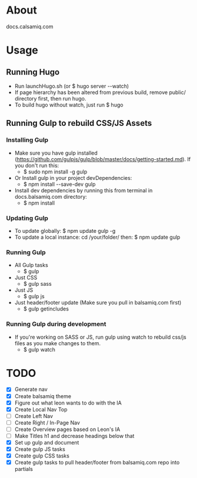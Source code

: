 # About
docs.calsamiq.com

# Usage

## Running Hugo
* Run launchHugo.sh (or $ hugo server --watch)
* If page hierarchy has been altered from previous build, remove public/ directory first, then run hugo.
* To build hugo without watch, just run $ hugo

## Running Gulp to rebuild CSS/JS Assets

### Installing Gulp
* Make sure you have gulp installed (https://github.com/gulpjs/gulp/blob/master/docs/getting-started.md). If you don't run this:
  * $ sudo npm install -g gulp
* Or Install gulp in your project devDependencies:
  * $ npm install --save-dev gulp
* Install dev dependencies by running this from terminal in docs.balsamiq.com directory:
  * $ npm install

### Updating Gulp
* To update globally: $ npm update gulp -g
* To update a local instance: cd /your/folder/ then: $ npm update gulp

### Running Gulp
* All Gulp tasks
  * $ gulp
* Just CSS
  * $ gulp sass
* Just JS
  * $ gulp js
* Just header/footer update (Make sure you pull in balsamiq.com first)
  * $ gulp getincludes

### Running Gulp during development
* If you're working on SASS or JS, run gulp using watch to rebuild css/js files as you make changes to them.
  * $ gulp watch

# TODO
- [x] Generate nav
- [x] Create balsamiq theme
- [x] Figure out what leon wants to do with the IA
- [x] Create Local Nav Top
- [ ] Create Left Nav
- [ ] Create Right / In-Page Nav
- [ ] Create Overview pages based on Leon's IA
- [ ] Make Titles h1 and decrease headings below that
- [x] Set up gulp and document
- [x] Create gulp JS tasks
- [x] Create gulp CSS tasks
- [x] Create gulp tasks to pull header/footer from balsamiq.com repo into partials
